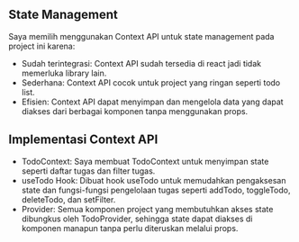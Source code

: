 ## State Management

Saya memilih menggunakan Context API untuk state management pada project ini karena:
- Sudah terintegrasi: Context API sudah tersedia di react jadi tidak memerluka library lain.
- Sederhana: Context API cocok untuk project yang ringan seperti todo list.
- Efisien: Context API dapat menyimpan dan mengelola data yang dapat diakses dari berbagai komponen tanpa menggunakan props.

## Implementasi Context API

- TodoContext: Saya membuat TodoContext untuk menyimpan state seperti daftar tugas dan filter tugas.
- useTodo Hook: Dibuat hook useTodo untuk memudahkan pengaksesan state dan fungsi-fungsi pengelolaan tugas seperti addTodo, toggleTodo, deleteTodo, dan setFilter.
- Provider: Semua komponen project yang membutuhkan akses state dibungkus oleh TodoProvider, sehingga state dapat diakses di komponen manapun tanpa perlu diteruskan melalui props.
